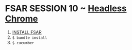 # FSAR SESSION 10 ~ [Headless Chrome](https://fullstackautomationwithruby.com/Headless-Chrome)

1. [INSTALL FSAR](https://fullstackautomationwithruby.com/install)
2. `$ bundle install`
3. `$ cucumber`